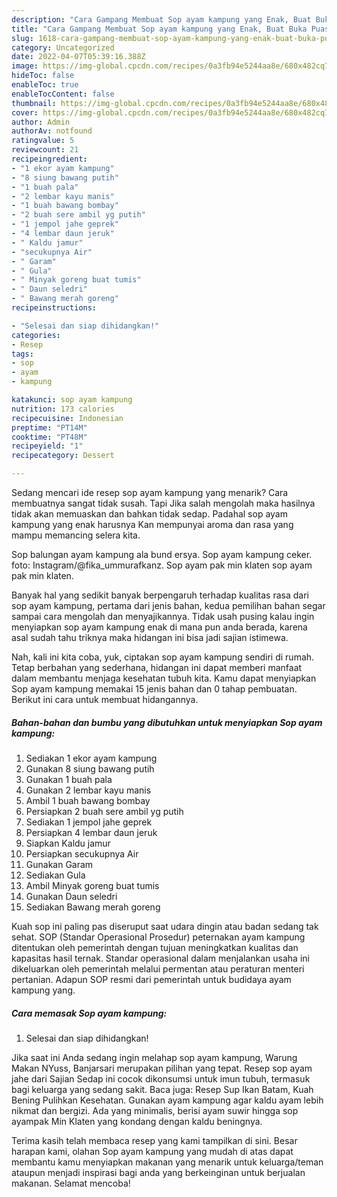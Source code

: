 ```yaml
---
description: "Cara Gampang Membuat Sop ayam kampung yang Enak, Buat Buka Puasa Bisa Manjain Lidah"
title: "Cara Gampang Membuat Sop ayam kampung yang Enak, Buat Buka Puasa Bisa Manjain Lidah"
slug: 1618-cara-gampang-membuat-sop-ayam-kampung-yang-enak-buat-buka-puasa-bisa-manjain-lidah
category: Uncategorized
date: 2022-04-07T05:39:16.388Z
image: https://img-global.cpcdn.com/recipes/0a3fb94e5244aa8e/680x482cq70/sop-ayam-kampung-foto-resep-utama.jpg
hideToc: false
enableToc: true
enableTocContent: false
thumbnail: https://img-global.cpcdn.com/recipes/0a3fb94e5244aa8e/680x482cq70/sop-ayam-kampung-foto-resep-utama.jpg
cover: https://img-global.cpcdn.com/recipes/0a3fb94e5244aa8e/680x482cq70/sop-ayam-kampung-foto-resep-utama.jpg
author: Admin
authorAv: notfound
ratingvalue: 5
reviewcount: 21
recipeingredient:
- "1 ekor ayam kampung"
- "8 siung bawang putih"
- "1 buah pala"
- "2 lembar kayu manis"
- "1 buah bawang bombay"
- "2 buah sere ambil yg putih"
- "1 jempol jahe geprek"
- "4 lembar daun jeruk"
- " Kaldu jamur"
- "secukupnya Air"
- " Garam"
- " Gula"
- " Minyak goreng buat tumis"
- " Daun seledri"
- " Bawang merah goreng"
recipeinstructions:

- "Selesai dan siap dihidangkan!"
categories:
- Resep
tags:
- sop
- ayam
- kampung

katakunci: sop ayam kampung 
nutrition: 173 calories
recipecuisine: Indonesian
preptime: "PT14M"
cooktime: "PT48M"
recipeyield: "1"
recipecategory: Dessert

---
```



Sedang mencari ide resep sop ayam kampung yang menarik? Cara membuatnya sangat tidak susah. Tapi Jika salah mengolah maka hasilnya tidak akan memuaskan dan bahkan tidak sedap. Padahal sop ayam kampung yang enak harusnya Kan mempunyai aroma dan rasa yang mampu memancing selera kita.


Sop balungan ayam kampung ala bund ersya. Sop ayam kampung ceker. foto: Instagram/@fika_ummurafkanz. Sop ayam pak min klaten sop ayam pak min klaten.

Banyak hal yang sedikit banyak berpengaruh terhadap kualitas rasa dari sop ayam kampung, pertama dari jenis bahan, kedua pemilihan bahan segar sampai cara mengolah dan menyajikannya. Tidak usah pusing kalau ingin menyiapkan sop ayam kampung enak di mana pun anda berada, karena asal sudah tahu triknya maka hidangan ini bisa jadi sajian istimewa.


Nah, kali ini kita coba, yuk, ciptakan sop ayam kampung sendiri di rumah. Tetap berbahan yang sederhana, hidangan ini dapat memberi manfaat dalam membantu menjaga kesehatan tubuh kita. Kamu dapat menyiapkan Sop ayam kampung memakai 15 jenis bahan dan 0 tahap pembuatan. Berikut ini cara untuk membuat hidangannya.

<!--inarticleads1-->

##### Bahan-bahan dan bumbu yang dibutuhkan untuk menyiapkan Sop ayam kampung:

1. Sediakan 1 ekor ayam kampung
1. Gunakan 8 siung bawang putih
1. Gunakan 1 buah pala
1. Gunakan 2 lembar kayu manis
1. Ambil 1 buah bawang bombay
1. Persiapkan 2 buah sere ambil yg putih
1. Sediakan 1 jempol jahe geprek
1. Persiapkan 4 lembar daun jeruk
1. Siapkan  Kaldu jamur
1. Persiapkan secukupnya Air
1. Gunakan  Garam
1. Sediakan  Gula
1. Ambil  Minyak goreng buat tumis
1. Gunakan  Daun seledri
1. Sediakan  Bawang merah goreng


Kuah sop ini paling pas diseruput saat udara dingin atau badan sedang tak sehat. SOP (Standar Operasional Prosedur) peternakan ayam kampung ditentukan oleh pemerintah dengan tujuan meningkatkan kualitas dan kapasitas hasil ternak. Standar operasional dalam menjalankan usaha ini dikeluarkan oleh pemerintah melalui permentan atau peraturan menteri pertanian. Adapun SOP resmi dari pemerintah untuk budidaya ayam kampung yang. 

<!--inarticleads2-->

##### Cara memasak Sop ayam kampung:


1. Selesai dan siap dihidangkan!

Jika saat ini Anda sedang ingin melahap sop ayam kampung, Warung Makan NYuss, Banjarsari merupakan pilihan yang tepat. Resep sop ayam jahe dari Sajian Sedap ini cocok dikonsumsi untuk imun tubuh, termasuk bagi keluarga yang sedang sakit. Baca juga: Resep Sup Ikan Batam, Kuah Bening Pulihkan Kesehatan. Gunakan ayam kampung agar kaldu ayam lebih nikmat dan bergizi. Ada yang minimalis, berisi ayam suwir hingga sop ayampak Min Klaten yang kondang dengan kaldu beningnya. 

Terima kasih telah membaca resep yang kami tampilkan di sini. Besar harapan kami, olahan Sop ayam kampung yang mudah di atas dapat membantu kamu menyiapkan makanan yang menarik untuk keluarga/teman ataupun menjadi inspirasi bagi anda yang berkeinginan untuk berjualan makanan. Selamat mencoba!
